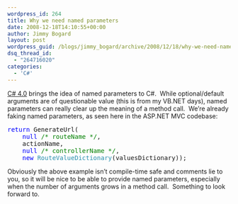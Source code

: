 ```yaml
---
wordpress_id: 264
title: Why we need named parameters
date: 2008-12-18T14:10:55+00:00
author: Jimmy Bogard
layout: post
wordpress_guid: /blogs/jimmy_bogard/archive/2008/12/18/why-we-need-named-parameters.aspx
dsq_thread_id:
  - "264716020"
categories:
  - 'C#'
---
```

[C# 4.0](http://code.msdn.microsoft.com/csharpfuture) brings the idea of named parameters to C#.&#160; While optional/default arguments are of questionable value (this is from my VB.NET days), named parameters can really clear up the meaning of a method call.&#160; We’re already faking named parameters, as seen here in the ASP.NET MVC codebase:

<pre><span style="color: blue">return </span>GenerateUrl(
    <span style="color: blue">null </span><span style="color: green">/* routeName */</span>, 
    actionName, 
    <span style="color: blue">null </span><span style="color: green">/* controllerName */</span>, 
    <span style="color: blue">new </span><span style="color: #2b91af">RouteValueDictionary</span>(valuesDictionary));</pre>

[](http://11011.net/software/vspaste)

Obviously the above example isn’t compile-time safe and comments lie to you, so it will be nice to be able to provide named parameters, especially when the number of arguments grows in a method call.&#160; Something to look forward to.